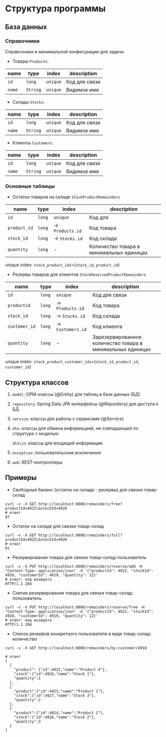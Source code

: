 # Структура программы

## База данных

### Справочники

Справочники в минимальной конфигурации для задачи

- Товары `Products`: 

|name|type|index|description
|---|---|---|---|
|`id`|`long`|`unique`| Код для связи
|`name`|`String`|`unique`| Видимое имя
   
- Склады `Stocks`:

|name|type|index|description
|---|---|---|---|
|`id`|`long`|`unique`| Код для связи
|`name`|`String`|`unique`| Видимое имя

- Клиенты `Customers`: 

|name|type|index|description
|---|---|---|---|
|`id`|`long`|`unique`| Код для связи
|`name`|`String`|`unique`| Видимое имя

### Основные таблицы

- Остатки товаров на складе `StockProductRemainders` 

|name|type|index|description
|---|---|---|---|
|`id`|`long`|`unique`| Код для 
|`product_id`|`long`| -> `Products.id`| Код товара
|`stock_id`|`long`| -> `Stocks.id`| Код склада
|`quantity`|`long`|-| Количество товара в минимальных единицах

unique index: `stock_product_idx`=(`stock_id`, `product_id`) 

- Резервы товаров для клиентов `StockReservedProductRemainders`

|name|type|index|description
|---|---|---|---|
|`id`|`long`|`unique`| Код для связи
|`productid`|`long`| -> `Products.id`| Код товара
|`stock_id`|`long`| -> `Stocks.id`| Код склада
|`customer_id`|`long`| -> `Customers.id`| Код клиента
|`quantity`|`long`|-| Зарезервированное количество товара в минимальных единицах

unique index: `stock_product_customer_idx`=(`stock_id`, `product_id`, `customer_id`)

## Структура классов

1. `model`: ОРМ-классы (@Entity) для таблиц в базе данных (БД)

2. `repository`:  Spring Data JPA интерфейсы (@Repository) для доступа к БД

3. `service`: классы для работы с сервисами (@Service)

4. `dto`: классы для обмена информацией, не совпадающей по структуре с моделью

   `dto\in`: классы для входящей информации

5. `exception`: пользовательские исключения

6. `web`: REST-контроллеры   

## Примеры

* Свободный баланс (остаток на складе - резервы) для связки товар-склад 
```
curl -v -X GET http://localhost:8080/remainders/free?productId=4922\&stockId=4926
# ответ
87
```

* Остаток на складе для связки товар-склад
```
curl -v -X GET http://localhost:8080/remainders/full?productId=4922\&stockId=4926
# ответ
91
```

* Резервирование товара для связки товар-склад-пользователь
```
curl -v -X PUT http://localhost:8080/remainders/reserve/add -H "Content-Type: application/json" -d '{"productId": 4922, "stockId": 4928, "customerId": 4919, "quantity": 12}'
# ответ: код возврата
HTTP/1.1 204 
```

* Снятие резервирования товара для связки товар-склад-пользователь
```
curl -v -X PUT http://localhost:8080/remainders/reserve/free -H "Content-Type: application/json" -d '{"productId": 4922, "stockId": 4928, "customerId": 4919, "quantity": 12}'
# ответ: код возврата
HTTP/1.1 204 
```

* Список резервов конкретного пользователя в виде товар-склад-количество
```
curl -v -X GET http://localhost:8080/remainders/by-customer/4918

# ответ
[
  {
    "product": {"id":4922,"name":"Product 4"},
    "stock":{"id":4926,"name":"Stock 1"},
    "quantity":1
  },
  {
    "product":{"id":4923,"name":"Product 1"},
    "stock":{"id":4927,"name":"Stock 3"},
    "quantity":2
  },
  {
    "product":{"id":4924,"name":"Product 2"},
    "stock":{"id":4928,"name":"Stock 2"},
    "quantity":3
  }
]
```
